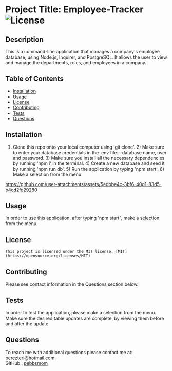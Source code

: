 # Project Title: Employee-Tracker![License](https://img.shields.io/badge/License-MIT-yellow.svg)
## Description 
This is a command-line application that manages a company's employee database, using Node.js, Inquirer, and PostgreSQL.  It allows the user to view and manage the departments, roles, and employees in a company.
## Table of Contents
* [Installation](#installation)
* [Usage](#usage)
* [License](#license)
* [Contributing](#contributing)
* [Tests](#tests)
* [Questions](#questions)
## Installation
1) Clone this repo onto your local computer using 'git clone'. 2)  Make sure to enter your database credentials in the .env file.--database name, user and password. 3) Make sure you install all the necessary dependencies by running 'npm i' in the terminal. 4) Create a new database and seed it by running 'npm run db'. 5) Run the application by typing 'npm start'. 6) Make a selection from the menu.




https://github.com/user-attachments/assets/5edbbe4c-3bf6-40d1-83d5-b4cd2fd29280


## Usage
In order to use this application, after typing 'npm start", make a selection from the menu.
## License
    This project is licensed under the MIT license. [MIT](https://opensource.org/licenses/MIT)
## Contributing
Please see contact information in the Questions section below.
## Tests
In order to test the application, please make a selection from the menu.  Make sure the desired table updates are complete, by viewing them before and after the update.
## Questions
To reach me with additional questions please contact me at:
perezteri@hotmail.com  
GitHub : [pebbsmom](https://github.com/pebbsmom)
